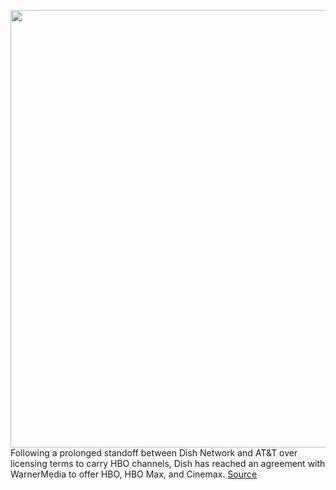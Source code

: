<img src='https://cdn.vox-cdn.com/thumbor/OJYL_KHSR7hWkTf5nzpnMU13mmA=/0x0:5000x3750/1200x800/filters:focal(1477x2566:2277x3366)/cdn.vox-cdn.com/uploads/chorus_image/image/69653789/1229030380.0.jpg' width='700px' /><br/>
Following a prolonged standoff between Dish Network and AT&T over licensing terms to carry HBO channels, Dish has reached an agreement with WarnerMedia to offer HBO, HBO Max, and Cinemax.
<a href='https://www.theverge.com/2021/7/29/22600943/dish-adds-hbo-max-cinemax'> Source <a/>